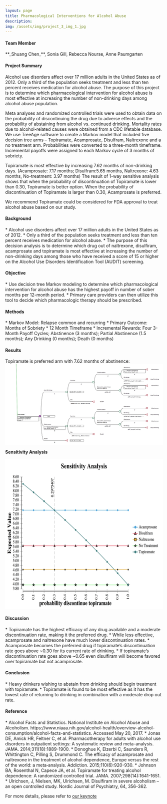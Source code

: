 ```yaml
---
layout: page
title: Pharmacological Interventions for Alcohol Abuse
description: 
img: /assets/img/project_3_img_1.jpg
---
```


<h4><b>Team Member</b></h4>
**_Shuang Chen_**, Sonia Gill, Rebecca Nourse, Anne Paumgarten

<h4><b>Project Summary</b></h4>
Alcohol use disorders affect over 17 million adults in the United States as of 2012. Only a third of the population seeks treatment and less than ten percent receives medication for alcohol abuse. The purpose of this project is to determine which pharmacological intervention for alcohol abuse is most effective at increasing the number of non-drinking days among alcohol abuse population. 

Meta analyses and randomized controlled trials were used to obtain data on the probability of discontinuing the drug due to adverse effects and the probability of abstaining from alcohol vs. continued drinking. Mortality rates due to alcohol-related causes were obtained from a CDC lifetable database.  We use TreeAge software to create a Markov model that included five decision tree arms – Topiramate, Acamprosate, Disulfram, Naltrexone and a no treatment arm. Probabilities were converted to a three-month timeframe. Incremental payoffs were assigned to each Markov cycle of 3 months of sobriety.

Topiramate is most effective by increasing 7.62 months of non-drinking days. (Acamprosate: 7.17 months; Disulfram:5.65 months, Naltrexone: 4.63 months, No-treatment: 3.97 months) The result of 1-way sensitive analysis shows that when the probability of discontinuation of Topiramate is lower than 0.30, Topiramate is better option. When the probability of discontinuation of Topiramate is larger than 0.30, Acamprosate is preferred. 

We recommend Topiramate could be considered for FDA approval to treat alcohol abuse based on our study. 


<h4><b>Background</b></h4>
* Alcohol use disorders affect over 17 million adults in the United States as of 2012.
* Only a third of the population seeks treatment and less than ten percent receives medication for alcohol abuse.
* The purpose of this decision analysis is to determine which drug out of naltrexone, disulfiram, acamprosate and topiramate is most effective at increasing the number of non-drinking days among those who have received a score of 15 or higher on the Alcohol Use Disorders Identification Tool (AUDIT) screening.


<h4><b>Objective</b></h4>
* Use decision tree Markov modeling to determine which pharmacological intervention for alcohol abuse has the highest payoff in number of sober months per 12-month period.
* Primary care providers can then utilize this tool to decide which pharmacologic therapy should be prescribed.

<h4><b>Methods</b></h4>
* Markov Model: Relapse common and recurring
* Primary Outcome: Months of Sobriety 
* 12 Month Timeframe
* Incremental Rewards: Four 3-Month Payoff Cycles; Abstinence (3 months); Partial Abstinence (1.5 months); Any Drinking (0 months); Death (0 months)

<h4><b>Results</b></h4>
Topiramate is preferred arm with 7.62 months of abstinence:

<img align = "middle" src="/assets/img/project_3_img_2.jpg" width="700" >

**Sensitivity Analysis**

<img align = "middle" src="/assets/img/project_3_img_3.jpg" width="600" height = "480" >


<h4><b>Discussion</b></h4>
* Topiramate has the highest efficacy of any drug available and a moderate discontinuation rate, making it the preferred drug.
* While less effective, acamprosate and naltrexone have much lower discontinuation rates.
* Acamprosate becomes the preferred drug if topiramate’s discontinuation rate goes above ~0.30 for its current rate of drinking.
* If topiramate’s discontinuation rate goes above ~0.65 even disulfiram will become favored over topiramate but not acamprosate.


<h4><b>Conclusion</b></h4>
* Heavy drinkers wishing to abstain from drinking should begin treatment with topiramate.
* Topiramate is found to be most effective as it has the lowest rate of returning to drinking in combination with a moderate drop out rate.

<h4><b>Reference</b></h4>
* Alcohol Facts and Statistics. National Institute on Alcohol Abuse and Alcoholism. https://www.niaaa.nih.gov/alcohol-health/overview-alcohol-consumption/alcohol-facts-and-statistics. Accessed May 20, 2017.
* Jonas DE, Amick HR, Feltner C, et al. Pharmacotherapy for adults with alcohol use disorders in outpatient settings: A systematic review and meta-analysis. JAMA. 2014;311(18):1889-1900.
* Donoghue K, Elzerbi C, Saunders R, Whittington C, Pilling S, Drummond C. The efficacy of acamprosate and naltrexone in the treatment of alcohol dependence, Europe versus the rest of the world: a meta‐analysis. Addiction. 2015;110(6):920-930.
* Johnson BA, Rosenthal N, Capece JA, et al. Topiramate for treating alcohol dependence: A randomized controlled trial. JAMA. 2007;298(14):1641-1651. 
* Ulrichsen, J, Nielsen, MK, Ulrichsen, M. Disulfiram in severe alcoholism – an open controlled study. Nordic Journal of Psychiatry, 64, 356-362.

For more details, please refer to [our keynote](/assets/pdf/keynote_1.pdf)